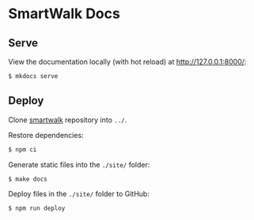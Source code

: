 # SmartWalk Docs

## Serve

View the documentation locally (with hot reload) at http://127.0.0.1:8000/:

```bash
$ mkdocs serve
```

## Deploy

Clone [smartwalk](https://github.com/zhukovdm/smartwalk.git) repository into `../`.

Restore dependencies:

```bash
$ npm ci
```

Generate static files into the `./site/` folder:

```bash
$ make docs
```

Deploy files in the `./site/` folder to GitHub:

```bash
$ npm run deploy
```
